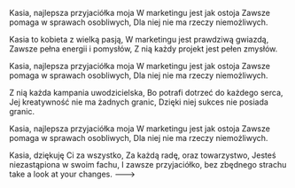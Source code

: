 Kasia, najlepsza przyjaciółka moja
W marketingu jest jak ostoja
Zawsze pomaga w sprawach osobliwych,
Dla niej nie ma rzeczy niemożliwych.

Kasia to kobieta z wielką pasją,
W marketingu jest prawdziwą gwiazdą,
Zawsze pełna energii i pomysłów,
Z nią każdy projekt jest pełen zmysłów.

Kasia, najlepsza przyjaciółka moja
W marketingu jest jak ostoja
Zawsze pomaga w sprawach osobliwych,
Dla niej nie ma rzeczy niemożliwych.

Z nią każda kampania uwodzicielska,
Bo potrafi dotrzeć do każdego serca,
Jej kreatywność nie ma żadnych granic,
Dzięki niej sukces nie posiada granic.

Kasia, najlepsza przyjaciółka moja
W marketingu jest jak ostoja
Zawsze pomaga w sprawach osobliwych,
Dla niej nie ma rzeczy niemożliwych.

Kasia, dziękuję Ci za wszystko,
Za każdą radę, oraz towarzystwo,
Jesteś niezastąpiona w swoim fachu,
I zawsze przyjaciółko, bez zbędnego strachu
take a look at your changes.
--->
